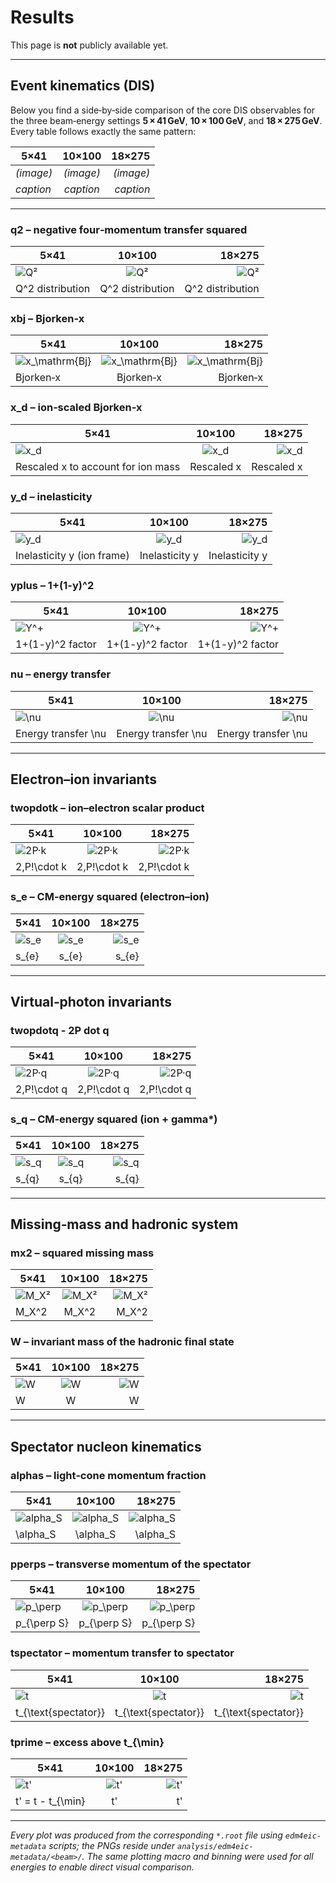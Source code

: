 # Results

This page is **not** publicly available yet.

---

## Event kinematics (DIS)

Below you find a side‑by‑side comparison of the core DIS observables for the three beam‑energy settings **5 × 41 GeV**, **10 × 100 GeV**, and **18 × 275 GeV**.  Every table follows exactly the same pattern:

| 5×41      |   10×100  |    18×275 |
| --------- | :-------: | --------: |
| *(image)* | *(image)* | *(image)* |
| *caption* | *caption* | *caption* |

---

### q2 – negative four‑momentum transfer squared

| 5×41                                             |                       10×100                       |                                             18×275 |
| ------------------------------------------------ | :------------------------------------------------: | -------------------------------------------------: |
| ![Q²](/analysis/edm4eic-metadata/5x41/dis_q2.png) | ![Q²](/analysis/edm4eic-metadata/10x100/dis_q2.png) | ![Q²](/analysis/edm4eic-metadata/18x275/dis_q2.png) |
| Q^2 distribution                             |                Q^2 distribution                |                               Q^2 distribution |

### xbj – Bjorken‑x

| 5×41                                                              |                                10×100                               |                                                              18×275 |
| ----------------------------------------------------------------- | :-----------------------------------------------------------------: | ------------------------------------------------------------------: |
| ![x\_\mathrm{Bj}](/analysis/edm4eic-metadata/5x41/dis_xbj.png) | ![x\_\mathrm{Bj}](/analysis/edm4eic-metadata/10x100/dis_xbj.png) | ![x\_\mathrm{Bj}](/analysis/edm4eic-metadata/18x275/dis_xbj.png) |
| Bjorken‑x                                                     |                            Bjorken‑x                            |                                                       Bjorken‑x |

### x\_d – ion‑scaled Bjorken‑x

| 5×41                                                    |                           10×100                          |                                                    18×275 |
| ------------------------------------------------------- | :-------------------------------------------------------: | --------------------------------------------------------: |
| ![x\_d](/analysis/edm4eic-metadata/5x41/dis_x_d.png) | ![x\_d](/analysis/edm4eic-metadata/10x100/dis_x_d.png) | ![x\_d](/analysis/edm4eic-metadata/18x275/dis_x_d.png) |
| Rescaled x to account for ion mass                  |                       Rescaled x                      |                                            Rescaled x |

### y\_d – inelasticity

| 5×41                                                    |                           10×100                          |                                                    18×275 |
| ------------------------------------------------------- | :-------------------------------------------------------: | --------------------------------------------------------: |
| ![y\_d](/analysis/edm4eic-metadata/5x41/dis_y_d.png) | ![y\_d](/analysis/edm4eic-metadata/10x100/dis_y_d.png) | ![y\_d](/analysis/edm4eic-metadata/18x275/dis_y_d.png) |
| Inelasticity y (ion frame)                          |                     Inelasticity y                    |                                        Inelasticity y |

### yplus – 1+(1-y)^2

| 5×41                                                     |                           10×100                           |                                                     18×275 |
| -------------------------------------------------------- | :--------------------------------------------------------: | ---------------------------------------------------------: |
| ![Y^+](/analysis/edm4eic-metadata/5x41/dis_yplus.png) | ![Y^+](/analysis/edm4eic-metadata/10x100/dis_yplus.png) | ![Y^+](/analysis/edm4eic-metadata/18x275/dis_yplus.png) |
| 1+(1-y)^2 factor                                     |                    1+(1-y)^2 factor                    |                                       1+(1-y)^2 factor |

### nu – energy transfer

| 5×41                                                  |                          10×100                         |                                                  18×275 |
| ----------------------------------------------------- | :-----------------------------------------------------: | ------------------------------------------------------: |
| ![\nu](/analysis/edm4eic-metadata/5x41/dis_nu.png) | ![\nu](/analysis/edm4eic-metadata/10x100/dis_nu.png) | ![\nu](/analysis/edm4eic-metadata/18x275/dis_nu.png) |
| Energy transfer \nu                               |                 Energy transfer \nu                 |                                 Energy transfer \nu |

---

## Electron–ion invariants

### twopdotk – ion–electron scalar product

| 5×41                                                     |                           10×100                           |                                                     18×275 |
| -------------------------------------------------------- | :--------------------------------------------------------: | ---------------------------------------------------------: |
| ![2P·k](/analysis/edm4eic-metadata/5x41/dis_twopdotk.png) | ![2P·k](/analysis/edm4eic-metadata/10x100/dis_twopdotk.png) | ![2P·k](/analysis/edm4eic-metadata/18x275/dis_twopdotk.png) |
| 2,P!\cdot k                                          |                       2,P!\cdot k                      |                                            2,P!\cdot k |

### s\_e – CM‑energy squared (electron–ion)

| 5×41                                                    |                           10×100                          |                                                    18×275 |
| ------------------------------------------------------- | :-------------------------------------------------------: | --------------------------------------------------------: |
| ![s\_e](/analysis/edm4eic-metadata/5x41/dis_s_e.png) | ![s\_e](/analysis/edm4eic-metadata/10x100/dis_s_e.png) | ![s\_e](/analysis/edm4eic-metadata/18x275/dis_s_e.png) |
| s\_{e}                                              |                         s\_{e}                        |                                                s\_{e} |

---

## Virtual‑photon invariants

### twopdotq - 2P dot q

| 5×41                                                     |                           10×100                           |                                                     18×275 |
| -------------------------------------------------------- | :--------------------------------------------------------: | ---------------------------------------------------------: |
| ![2P·q](/analysis/edm4eic-metadata/5x41/dis_twopdotq.png) | ![2P·q](/analysis/edm4eic-metadata/10x100/dis_twopdotq.png) | ![2P·q](/analysis/edm4eic-metadata/18x275/dis_twopdotq.png) |
| 2,P!\cdot q                                          |                       2,P!\cdot q                      |                                            2,P!\cdot q |

### s\_q – CM‑energy squared (ion + gamma\*)

| 5×41                                                    |                           10×100                          |                                                    18×275 |
| ------------------------------------------------------- | :-------------------------------------------------------: | --------------------------------------------------------: |
| ![s\_q](/analysis/edm4eic-metadata/5x41/dis_s_q.png) | ![s\_q](/analysis/edm4eic-metadata/10x100/dis_s_q.png) | ![s\_q](/analysis/edm4eic-metadata/18x275/dis_s_q.png) |
| s\_{q}                                              |                         s\_{q}                        |                                                s\_{q} |

---

## Missing‑mass and hadronic system

### mx2 – squared missing mass

| 5×41                                                 |                         10×100                         |                                                 18×275 |
| ---------------------------------------------------- | :----------------------------------------------------: | -----------------------------------------------------: |
| ![M\_X²](/analysis/edm4eic-metadata/5x41/dis_mx2.png) | ![M\_X²](/analysis/edm4eic-metadata/10x100/dis_mx2.png) | ![M\_X²](/analysis/edm4eic-metadata/18x275/dis_mx2.png) |
| M\_X^2                                           |                       M\_X^2                       |                                             M\_X^2 |

### W – invariant mass of the hadronic final state

| 5×41                                               |                        10×100                        |                                               18×275 |
| -------------------------------------------------- | :--------------------------------------------------: | ---------------------------------------------------: |
| ![W](/analysis/edm4eic-metadata/5x41/dis_w.png) | ![W](/analysis/edm4eic-metadata/10x100/dis_w.png) | ![W](/analysis/edm4eic-metadata/18x275/dis_w.png) |
| W                                              |                         W                        |                                                W |

---

## Spectator nucleon kinematics

### alphas – light‑cone momentum fraction

| 5×41                                                       |                            10×100                            |                                                       18×275 |
| ---------------------------------------------------------- | :----------------------------------------------------------: | -----------------------------------------------------------: |
| ![alpha\_S](/analysis/edm4eic-metadata/5x41/dis_alphas.png) | ![alpha\_S](/analysis/edm4eic-metadata/10x100/dis_alphas.png) | ![alpha\_S](/analysis/edm4eic-metadata/18x275/dis_alphas.png) |
| \alpha\_S                                              |                         \alpha\_S                        |                                                \alpha\_S |

### pperps – transverse momentum of the spectator

| 5×41                                                           |                              10×100                              |                                                           18×275 |
| -------------------------------------------------------------- | :--------------------------------------------------------------: | ---------------------------------------------------------------: |
| ![p\_\perp](/analysis/edm4eic-metadata/5x41/dis_pperps.png) | ![p\_\perp](/analysis/edm4eic-metadata/10x100/dis_pperps.png) | ![p\_\perp](/analysis/edm4eic-metadata/18x275/dis_pperps.png) |
| p\_{\perp S}                                               |                         p\_{\perp S}                         |                                                 p\_{\perp S} |

### tspectator – momentum transfer to spectator

| 5×41                                                        |                             10×100                            |                                                        18×275 |
| ----------------------------------------------------------- | :-----------------------------------------------------------: | ------------------------------------------------------------: |
| ![t](/analysis/edm4eic-metadata/5x41/dis_tspectator.png) | ![t](/analysis/edm4eic-metadata/10x100/dis_tspectator.png) | ![t](/analysis/edm4eic-metadata/18x275/dis_tspectator.png) |
| t\_{\text{spectator}}                                   |                   t\_{\text{spectator}}                   |                                     t\_{\text{spectator}} |

### tprime – excess above t\_{\min}

| 5×41                                                     |                           10×100                           |                                                     18×275 |
| -------------------------------------------------------- | :--------------------------------------------------------: | ---------------------------------------------------------: |
| ![t'](/analysis/edm4eic-metadata/5x41/dis_tprime.png) | ![t'](/analysis/edm4eic-metadata/10x100/dis_tprime.png) | ![t'](/analysis/edm4eic-metadata/18x275/dis_tprime.png) |
| t' = t - t\_{\min}                                   |                           t'                           |                                                     t' |

---

*Every plot was produced from the corresponding `*.root` file using `edm4eic-metadata` scripts; the PNGs reside under `analysis/edm4eic-metadata/<beam>/`.  The same plotting macro and binning were used for all energies to enable direct visual comparison.*
